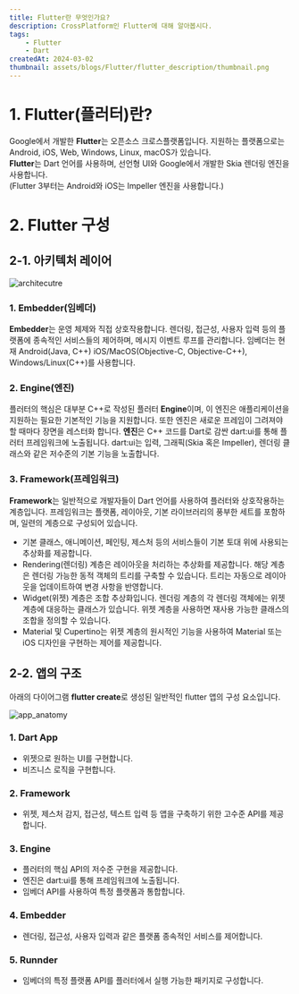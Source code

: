 ```yaml
---
title: Flutter란 무엇인가요?
description: CrossPlatform인 Flutter에 대해 알아봅시다.
tags: 
    - Flutter
    - Dart
createdAt: 2024-03-02
thumbnail: assets/blogs/Flutter/flutter_description/thumbnail.png
---
```


# 1. Flutter(플러터)란?
Google에서 개발한 **Flutter**는 오픈소스 크로스플랫폼입니다. 지원하는 플랫폼으로는 Android, iOS, Web, Windows, Linux, macOS가 있습니다.  
**Flutter**는 Dart 언어를 사용하며, 선언형 UI와 Google에서 개발한 Skia 렌더링 엔진을 사용합니다.  
(Flutter 3부터는 Android와 iOS는 Impeller 엔진을 사용합니다.)

# 2. Flutter 구성
## 2-1. 아키텍처 레이어
![architecutre](<resource:blogs/Flutter/flutter_description/archdiagram.png>)
### 1. Embedder(임베더)
**Embedder**는 운영 체제와 직접 상호작용합니다. 렌더링, 접근성, 사용자 입력 등의 플랫폼에 종속적인 서비스들의 제어하며, 메시지 이벤트 루프를 관리합니다.
임베더는 현재 Android(Java, C++) iOS/MacOS(Objective-C, Objective-C++), Windows/Linux(C++)를 사용합니다.
### 2. Engine(엔진)
플러터의 핵심은 대부분 C++로 작성된 플러터 **Engine**이며, 이 엔진은 애플리케이션을 지원하는 필요한 기본적인 기능을 지원합니다. 또한 엔진은 새로운 프레임이 그려져야 할 때마다 장면을 레스터화 합니다.
**엔진**은 C++ 코드를 Dart로 감싼 dart:ui를 통해 플러터 프레임워크에 노출됩니다.
dart:ui는 입력, 그래픽(Skia 혹은 Impeller), 렌더링 클래스와 같은 저수준의 기본 기능을 노출합니다.
### 3. Framework(프레임워크)
**Framework**는 일반적으로 개발자들이 Dart 언어를 사용하여 플러터와 상호작용하는 계층입니다. 프레임워크는 플랫폼, 레이아웃, 기본 라이브러리의 풍부한 세트를 포함하며, 일련의 계층으로 구성되어 있습니다.
- 기본 클래스, 애니메이션, 페인팅, 제스처 등의 서비스들이 기본 토대 위에 사용되는 추상화를 제공합니다.
- Rendering(렌더링) 계층은 레이아웃을 처리하는 추상화를 제공합니다. 해당 계층은 렌더링 가능한 동적 객체의 트리를 구축할 수 있습니다. 트리는 자동으로 레이아웃을 업데이트하여 변경 사항을 반영합니다.
- Widget(위젯) 계층은 조합 추상화입니다. 렌더링 계층의 각 렌더링 객체에는 위젯 계층에 대응하는 클래스가 있습니다. 위젯 계층을 사용하면 재사용 가능한 클래스의 조합을 정의할 수 있습니다.
- Material 및 Cupertino는 위젯 계층의 원시적인 기능을 사용하여 Material 또는 iOS 디자인을 구현하는 제어를 제공합니다.

## 2-2. 앱의 구조

아래의 다이어그램 **flutter create**로 생성된 일반적인 flutter 앱의 구성 요소입니다.

![app_anatomy](<resource:blogs/Flutter/flutter_description/app-anatomy.svg>)

### 1. Dart App
- 위젯으로 원하는 UI를 구현합니다.
- 비즈니스 로직을 구현합니다.

### 2. Framework
- 위젯, 제스처 감지, 접근성, 텍스트 입력 등 앱을 구축하기 위한 고수준 API를 제공합니다.

### 3. Engine
- 플러터의 핵심 API의 저수준 구현을 제공합니다.
- 엔진은 dart:ui를 통해 프레임워크에 노출됩니다.
- 임베더 API를 사용하여 특정 플랫폼과 통합합니다.

### 4. Embedder
- 렌더링, 접근성, 사용자 입력과 같은 플랫폼 종속적인 서비스를 제어합니다.

### 5. Runnder
- 임베더의 특정 플랫폼 API를 플러터에서 실행 가능한 패키지로 구성합니다.